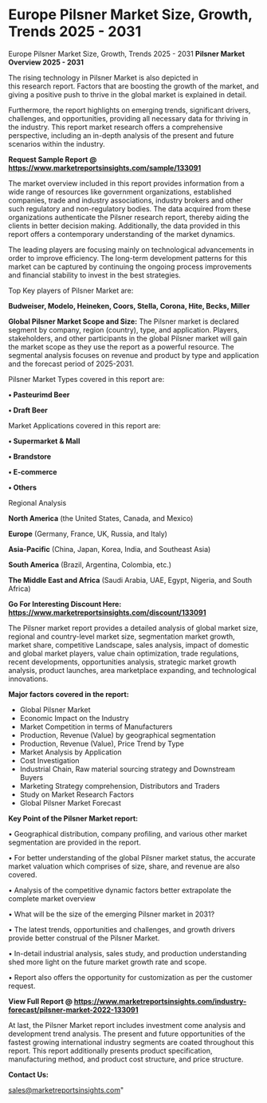# Europe Pilsner Market Size, Growth, Trends 2025 - 2031
Europe Pilsner Market Size, Growth, Trends 2025 - 2031
<Strong> Pilsner Market Overview 2025 - 2031</strong>

The rising technology in Pilsner Market is also depicted in this research report. Factors that are boosting the growth of the market, and giving a positive push to thrive in the global market is explained in detail.

Furthermore, the report highlights on emerging trends, significant drivers, challenges, and opportunities, providing all necessary data for thriving in the industry. This report market research offers a comprehensive perspective, including an in-depth analysis of the present and future scenarios within the industry.

<strong>Request Sample Report @ <a href=https://www.marketreportsinsights.com/sample/133091>https://www.marketreportsinsights.com/sample/133091</a></strong>

The market overview included in this report provides information from a wide range of resources like government organizations, established companies, trade and industry associations, industry brokers and other such regulatory and non-regulatory bodies. The data acquired from these organizations authenticate the Pilsner research report, thereby aiding the clients in better decision making. Additionally, the data provided in this report offers a contemporary understanding of the market dynamics.

The leading players are focusing mainly on technological advancements in order to improve efficiency. The long-term development patterns for this market can be captured by continuing the ongoing process improvements and financial stability to invest in the best strategies.

Top Key players of Pilsner Market are:

<strong>Budweiser, Modelo, Heineken, Coors, Stella, Corona, Hite, Becks, Miller</strong>

<strong><b>Global Pilsner Market Scope and Size:</b></strong>
The Pilsner market is declared segment by company, region (country), type, and application. Players, stakeholders, and other participants in the global Pilsner market will gain the market scope as they use the report as a powerful resource. The segmental analysis focuses on revenue and product by type and application and the forecast period of 2025-2031.

Pilsner Market Types covered in this report are:

<strong>• Pasteurimd Beer

• Draft Beer</strong>

Market Applications covered in this report are:

<strong>• Supermarket & Mall

• Brandstore

• E-commerce

• Others</strong> 

Regional Analysis

<strong>North America</strong> (the United States, Canada, and Mexico)

<strong>Europe</strong> (Germany, France, UK, Russia, and Italy)

<strong>Asia-Pacific</strong> (China, Japan, Korea, India, and Southeast Asia)

<strong>South America</strong> (Brazil, Argentina, Colombia, etc.)

<strong>The Middle East and Africa</strong> (Saudi Arabia, UAE, Egypt, Nigeria, and South Africa)

<strong>Go For Interesting Discount Here: <a href=https://www.marketreportsinsights.com/discount/133091>https://www.marketreportsinsights.com/discount/133091</a></strong>

The Pilsner market report provides a detailed analysis of global market size, regional and country-level market size, segmentation market growth, market share, competitive Landscape, sales analysis, impact of domestic and global market players, value chain optimization, trade regulations, recent developments, opportunities analysis, strategic market growth analysis, product launches, area marketplace expanding, and technological innovations.

<strong><b>Major factors covered in the report:</b></strong>
<ul>
  <li>Global Pilsner Market </li>
  <li>Economic Impact on the Industry</li>
  <li>Market Competition in terms of Manufacturers</li>
  <li>Production, Revenue (Value) by geographical segmentation</li>
  <li>Production, Revenue (Value), Price Trend by Type</li>
  <li>Market Analysis by Application</li>
  <li>Cost Investigation</li>
  <li>Industrial Chain, Raw material sourcing strategy and Downstream Buyers</li>
  <li>Marketing Strategy comprehension, Distributors and Traders</li>
  <li>Study on Market Research Factors</li>
  <li>Global Pilsner Market Forecast</li>
</ul>

<strong><b>Key Point of the Pilsner Market report:</b></strong>

• Geographical distribution, company profiling, and various other market segmentation are provided in the report.

• For better understanding of the global Pilsner market status, the accurate market valuation which comprises of size, share, and revenue are also covered.

• Analysis of the competitive dynamic factors better extrapolate the complete market overview

• What will be the size of the emerging Pilsner market in 2031?

• The latest trends, opportunities and challenges, and growth drivers provide better construal of the Pilsner Market.

• In-detail industrial analysis, sales study, and production understanding shed more light on the future market growth rate and scope.

• Report also offers the opportunity for customization as per the customer request.

<strong><b>View Full Report @ <a href=https://www.marketreportsinsights.com/industry-forecast/pilsner-market-2022-133091>https://www.marketreportsinsights.com/industry-forecast/pilsner-market-2022-133091</a></b></strong>


At last, the Pilsner Market report includes investment come analysis and development trend analysis. The present and future opportunities of the fastest growing international industry segments are coated throughout this report. This report additionally presents product specification, manufacturing method, and product cost structure, and price structure.

<strong>Contact Us:</strong>

sales@marketreportsinsights.com"
